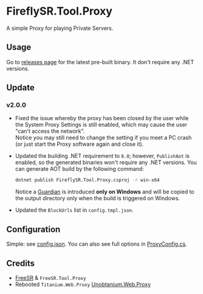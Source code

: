 # FireflySR.Tool.Proxy

A simple Proxy for playing Private Servers.

## Usage

Go to [releases page](https://git.xeondev.com/YYHEggEgg/FireflySR.Tool.Proxy/releases) for the latest pre-built binary. It don't require any .NET versions.

## Update

### v2.0.0

- Fixed the issue whereby the proxy has been closed by the user while the System Proxy Settings is still enabled, which may cause the user "can't access the network".  
  Notice you may still need to change the setting if you meet a PC crash (or just start the Proxy software again and close it).
- Updated the building .NET requirement to `8.0`; however, `PublishAot` is enabled, so the generated binaries won't require any .NET versions. You can generate AOT build by the following command:

  ```sh
  dotnet publish FireflySR.Tool.Proxy.csproj -r win-x64
  ```

  Notice a [Guardian](Guardian/Guardian.csproj) is introduced **only on Windows** and will be copied to the output directory only when the build is triggered on Windows.
- Updated the `BlockUrls` list in `config.tmpl.json`.

## Configuration

Simple: see [config.json](config.json). You can also see full options in [ProxyConfig.cs](ProxyConfig.cs).

## Credits

- [FreeSR](https://git.xeondev.com/Moux23333/FreeSR) & `FreeSR.Tool.Proxy`
- Rebooted `Titanium.Web.Proxy` [Unobtanium.Web.Proxy](https://github.com/svrooij/titanium-web-proxy.git)
